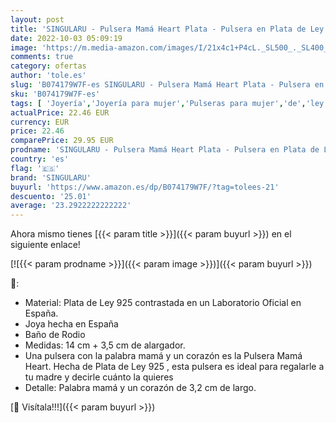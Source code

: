 ```yaml
---
layout: post
title: 'SINGULARU - Pulsera Mamá Heart Plata - Pulsera en Plata de Ley 925 con Acabado Baño de Rodio - Talla Unica - Largo de cadena 17 5 cm - Joyas para Mujer - Varios Acabados'
date: 2022-10-03 05:09:19
image: 'https://m.media-amazon.com/images/I/21x4c1+P4cL._SL500_._SL400_.jpg'
comments: true
category: ofertas
author: 'tole.es'
slug: 'B074179W7F-es SINGULARU - Pulsera Mamá Heart Plata - Pulsera en Plata de...'
sku: 'B074179W7F-es'
tags: [ 'Joyería','Joyería para mujer','Pulseras para mujer','de','ley','plata','singularu','🇪🇸', ]
actualPrice: 22.46 EUR
currency: EUR
price: 22.46
comparePrice: 29.95 EUR
prodname: 'SINGULARU - Pulsera Mamá Heart Plata - Pulsera en Plata de Ley 925 con Acabado Baño de Rodio - Talla Unica - Largo de cadena 17 5 cm - Joyas para Mujer - Varios Acabados'
country: 'es'
flag: '🇪🇸'
brand: 'SINGULARU'
buyurl: 'https://www.amazon.es/dp/B074179W7F/?tag=tolees-21'
descuento: '25.01'
average: '23.2922222222222'
---
```


Ahora mismo tienes [{{< param title >}}]({{< param buyurl >}}) en el siguiente enlace!

[![{{< param prodname >}}]({{< param image >}})]({{< param buyurl >}})

🔎:

- Material: Plata de Ley 925 contrastada en un Laboratorio Oficial en España.
- Joya hecha en España
- Baño de Rodio
- Medidas: 14 cm + 3,5 cm de alargador.
- Una pulsera con la palabra mamá y un corazón es la Pulsera Mamá Heart. Hecha de Plata de Ley 925 , esta pulsera es ideal para regalarle a tu madre y decirle cuánto la quieres
- Detalle: Palabra mamá y un corazón de 3,2 cm de largo.

[🛒 Visítala!!!]({{< param buyurl >}})
